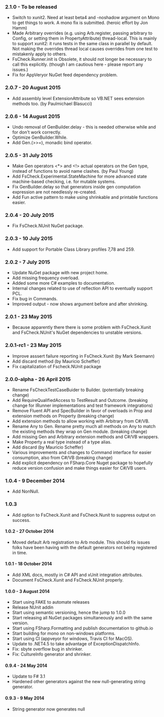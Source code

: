 ### 2.1.0 - To be released
  * Switch to xunit2. Need at least beta4 and -noshadow argument on Mono to get things to work. A mono fix
  is submitted. (heroic effort by Jon Hamm)
  * Made Arbitrary overrides (e.g. using Arb.register, passing arbitrary to Config, or setting them
  in PropertyAttribute) thread-local. This is mainly to support xunit2: it runs tests in the same class
  in parallel by default. Not making the overrides thread local causes overrides from one test to mistakenly apply
  to others.
  * FsCheck.Runner.init is Obsolete, it should not longer be necessary to call this explicitly. (though
  I am cautious here - please report any issues.)
  * Fix for AppVeryor NuGet feed dependency problem.

### 2.0.7 - 20 August 2015
  * Add assembly level ExtensionAttribute so VB.NET sees extension methods too. (by Paulmichael Blasucci)

### 2.0.6 - 14 August 2015
  * Undo removal of GenBuilder.delay - this is needed otherwise while and for don't work correctly.
  * Optimize GenBuilder.While.
  * Add Gen.(>>=), monadic bind operator.

### 2.0.5 - 31 July 2015
  * Make Gen operators <*> and <!> actual operators on the Gen type, instead of functions to avoid name clashes. (by Paul Young)
  * Add FsCheck.Experimental.StateMachine for more advanced state machine-based checking, i.e. for mutable systems.
  * Fix GenBuilder.delay so that generators inside gen computation expression are not needlessly re-created.
  * Add Fun active pattern to make using shrinkable and printable functions easier.

### 2.0.4 - 20 July 2015
  * Fix FsCheck.NUnit NuGet package.

### 2.0.3 - 10 July 2015
  * Add support for Portable Class Library profiles 7,78 and 259.

### 2.0.2 - 7 July 2015
  * Update NuGet package with new project home.
  * Add missing frequency overload.
  * Added some more C# examples to documentation.
  * Internal changes related to use of reflection API to eventually support PCL.
  * Fix bug in Commands.
  * Improved output - now shows argument before and after shrinking.

### 2.0.1 - 23 May 2015
  * Because apparently there there is some problem with FsCheck.Xunit and FsCheck.NUnit's NuGet dependencies to unstable versions.

### 2.0.1-rc1 - 23 May 2015
  * Improve asssert failure reporting in FsCheck.Xunit (by Mark Seemann)
  * Add discard method (by Mauricio Scheffer)
  * Fix capitalization of Fscheck.NUnit package

### 2.0.0-alpha - 26 April 2015
  * Rename FsCheckTestCaseBuider to Builder. (potentially breaking change)
  * Add RequireQualifiedAccess to TestResult and Outcome. (breaking change for IRunner implementations and test framework integrations)
  * Remove Fluent API and SpecBuilder in favor of overloads in Prop and extension methods on Property (breaking change)
  * Add extension methods to allow working with Arbitrary from C#/VB. 
  * Rename Any to Gen. Rename pretty much all methods on Any to match the existing methods they wrap on Gen module. (breaking change)
  * Add missing Gen and Arbitrary extension methods and C#/VB wrappers.
  * Make Property a real type instead of a type alias.
  * Add discard (by Mauricio Scheffer)
  * Various improvements and changes to Command interface for easier consumption, also from C#/VB (breaking change)
  * Add explicit dependency on FSharp.Core Nuget package to hopefully reduce version confusion and make things easier for C#/VB users.

### 1.0.4 - 9 December 2014
  * Add NonNull<T>.

### 1.0.3
  * Add option to FsCheck.Xunit and FsCheck.Nunit to suppress output on success.

#### 1.0.2 - 27 October 2014
  * Moved default Arb registration to Arb module. This should fix issues 
  folks have been having with the default generators not being registered in time.

#### 1.0.1 - 18 October 2014
 * Add XML docs, mostly in C# API and xUnit integration attributes.
 * Document FsCheck.Xunit and FsCheck.NUnit properly.

#### 1.0.0 - 3 August 2014
* Start using FAKE to automate releases
* Release NUnit addin
* Start using semantic versioning, hence the jump to 1.0.0
* Start releasing all NuGet packages simultaneously and with the same version.
* Start using FSharp.Formatting and publish documentation to github.io
* Start building for mono on non-windows platforms.
* Start using CI (appveyor for windows, Travis CI for MacOS).
* Update to .NET4.5 to take advantage of ExceptionDispatchInfo.
* Fix: sbyte overflow bug in shrinker.
* Fix: CultureInfo generator and shrinker.

#### 0.9.4 - 24 May 2014
* Update to F# 3.1
* Hardened other generators against the new null-generating string generator.

#### 0.9.3 - 9 May 2014
* String generator now generates null
